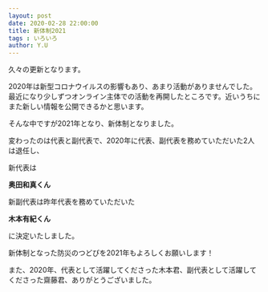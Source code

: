 ```yaml
---
layout: post
date: 2020-02-28 22:00:00
title: 新体制2021
tags : いろいろ
author: Y.U
---
```


久々の更新となります。

2020年は新型コロナウイルスの影響もあり、あまり活動がありませんでした。最近になり少しずつオンライン主体での活動を再開したところです。近いうちにまた新しい情報を公開できるかと思います。

そんな中ですが2021年となり、新体制となりました。

変わったのは代表と副代表で、2020年に代表、副代表を務めていただいた2人は退任し、

新代表は

**奥田和真くん**

新副代表は昨年代表を務めていただいた

**木本有紀くん**

に決定いたしました。

新体制となった防災のつどぴを2021年もよろしくお願いします！

また、2020年、代表として活躍してくださった木本君、副代表として活躍してくださった齋藤君、ありがとうございました。

<!--more-->
